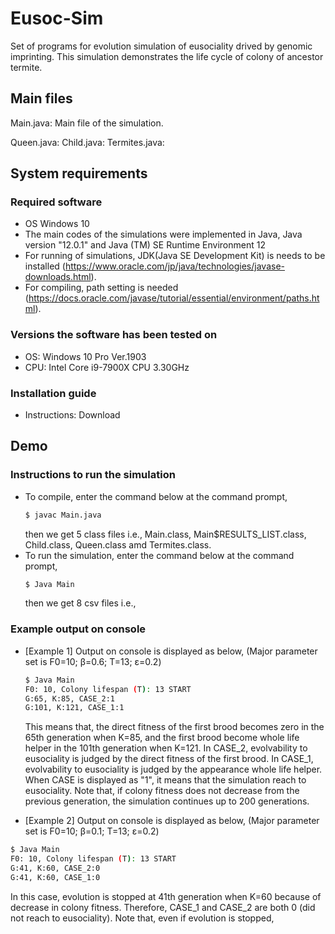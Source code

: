 # Eusoc-Sim
Set of programs for evolution simulation of eusociality drived by genomic imprinting.
This simulation demonstrates the life cycle  of colony of ancestor termite.

## Main files

Main.java: Main file of the simulation.

Queen.java: 
Child.java: 
Termites.java:

## System requirements
### Required software
* OS Windows 10 
* The main codes of the simulations were implemented in Java, Java version "12.0.1" and Java (TM) SE Runtime Environment 12
* For running of simulations, JDK(Java SE Development Kit) is needs to be installed (https://www.oracle.com/jp/java/technologies/javase-downloads.html).
* For compiling, path setting is needed (https://docs.oracle.com/javase/tutorial/essential/environment/paths.html).

### Versions the software has been tested on
* OS: Windows 10 Pro Ver.1903
* CPU: Intel Core i9-7900X CPU 3.30GHz

### Installation guide
* Instructions: Download

## Demo
### Instructions to run the simulation
* To compile, enter the command below at the command prompt, 
  ```bash
  $ javac Main.java
  ```
  then we get 5 class files i.e.,  Main.class, Main$RESULTS_LIST.class, Child.class, Queen.class amd Termites.class.
* To run the simulation, enter the command below at the command prompt,
  ```bash
  $ Java Main
  ```
  then we get 8 csv files i.e., 
### Example output on console
* [Example 1] Output on console is displayed as below,
(Major parameter set is F0=10; β=0.6; T=13; ε=0.2)
  ```bash
  $ Java Main
  F0: 10, Colony lifespan (T): 13 START 
  G:65, K:85, CASE_2:1
  G:101, K:121, CASE_1:1
  ```
  This means that, the direct fitness of the first brood becomes zero in the 65th generation when K=85, and the first brood become whole life helper in the 101th generation when K=121.
  In CASE_2, evolvability to eusociality is judged by the direct fitness of the first brood.
  In CASE_1, evolvability to eusociality is judged by the appearance whole life helper.
  When CASE is displayed as "1", it means that the simulation reach to eusociality.
  Note that, if colony fitness does not decrease from the previous generation, the simulation continues up to 200 generations.
  
 * [Example 2] Output on console is displayed as below,
(Major parameter set is F0=10; β=0.1; T=13; ε=0.2)
  ```bash
  $ Java Main
  F0: 10, Colony lifespan (T): 13 START 
  G:41, K:60, CASE_2:0
  G:41, K:60, CASE_1:0
  ```
  In this case, evolution is stopped at 41th generation when K=60 because of decrease in colony fitness.
  Therefore, CASE_1 and CASE_2 are both 0 (did not reach to eusociality).
  Note that, even if evolution is stopped, 
  
